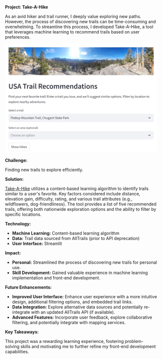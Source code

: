 **Project: Take-A-Hike**

As an avid hiker and trail runner, I deeply value exploring new paths. However, the process of discovering new trails can be time-consuming and overwhelming. To streamline this process, I developed Take-A-Hike, a tool that leverages machine learning to recommend trails based on user preferences.

<img src="images/take-a-hike-screenshot.jpg?raw=true"/>

**Challenge:**

Finding new trails to explore efficiently.

**Solution:**

[Take-A-Hike](https://take-a-hike.streamlit.app/) utilizes a content-based learning algorithm to identify trails similar to a user's favorite. Key factors considered include distance, elevation gain, difficulty, rating, and various trail attributes (e.g., wildflowers, dog-friendliness). The tool provides a list of five recommended trails, offering both nationwide exploration options and the ability to filter by specific locations.

**Technology:**
+ **Machine Learning:** Content-based learning algorithm
+ **Data:** Trail data sourced from AllTrails (prior to API deprecation)
+ **User Interface:** Streamlit

**Impact:**
+ **Personal:** Streamlined the process of discovering new trails for personal use.
+ **Skill Development:** Gained valuable experience in machine learning implementation and front-end development.

**Future Enhancements:**
+ **Improved User Interface:** Enhance user experience with a more intuitive design, additional filtering options, and embedded trail links.
+ **Data Integration:** Explore alternative data sources and potentially re-integrate with an updated AllTrails API (if available).
+ **Advanced Features:** Incorporate user feedback, explore collaborative filtering, and potentially integrate with mapping services.

**Key Takeaways:**

This project was a rewarding learning experience, fostering problem-solving skills and motivating me to further refine my front-end development capabilities.
